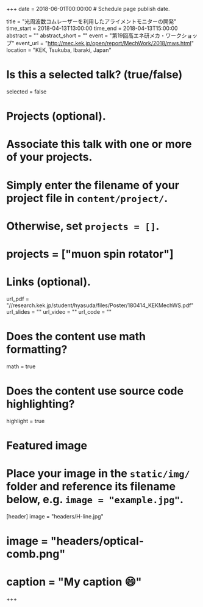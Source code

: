 +++
date = 2018-06-01T00:00:00  # Schedule page publish date.

title = "光周波数コムレーザーを利用したアライメントモニターの開発"
time_start = 2018-04-13T13:00:00
time_end = 2018-04-13T15:00:00
abstract = ""
abstract_short = ""
event = "第19回高エネ研メカ・ワークショップ"
event_url = "http://mec.kek.jp/open/report/MechWork/2018/mws.html"
location = "KEK, Tsukuba, Ibaraki, Japan"

# Is this a selected talk? (true/false)
selected = false

# Projects (optional).
#   Associate this talk with one or more of your projects.
#   Simply enter the filename of your project file in `content/project/`.
#   Otherwise, set `projects = []`.
# projects = ["muon spin rotator"]

# Links (optional).
url_pdf = "//research.kek.jp/student/hyasuda/files/Poster/180414_KEKMechWS.pdf"
url_slides = ""
url_video = ""
url_code = ""

# Does the content use math formatting?
math = true

# Does the content use source code highlighting?
highlight = true

# Featured image
# Place your image in the `static/img/` folder and reference its filename below, e.g. `image = "example.jpg"`.
[header]
image = "headers/H-line.jpg"
# image = "headers/optical-comb.png"
# caption = "My caption :smile:"

+++


